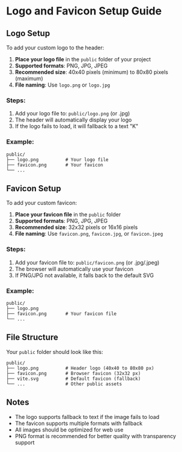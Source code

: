 # Logo and Favicon Setup Guide

## Logo Setup

To add your custom logo to the header:

1. **Place your logo file** in the `public` folder of your project
2. **Supported formats**: PNG, JPG, JPEG
3. **Recommended size**: 40x40 pixels (minimum) to 80x80 pixels (maximum)
4. **File naming**: Use `logo.png` or `logo.jpg`

### Steps:
1. Add your logo file to: `public/logo.png` (or .jpg)
2. The header will automatically display your logo
3. If the logo fails to load, it will fallback to a text "K"

### Example:
```
public/
├── logo.png          # Your logo file
├── favicon.png       # Your favicon
└── ...
```

## Favicon Setup

To add your custom favicon:

1. **Place your favicon file** in the `public` folder
2. **Supported formats**: PNG, JPG, JPEG
3. **Recommended size**: 32x32 pixels or 16x16 pixels
4. **File naming**: Use `favicon.png`, `favicon.jpg`, or `favicon.jpeg`

### Steps:
1. Add your favicon file to: `public/favicon.png` (or .jpg/.jpeg)
2. The browser will automatically use your favicon
3. If PNG/JPG not available, it falls back to the default SVG

### Example:
```
public/
├── logo.png
├── favicon.png       # Your favicon file
└── ...
```

## File Structure

Your `public` folder should look like this:

```
public/
├── logo.png          # Header logo (40x40 to 80x80 px)
├── favicon.png       # Browser favicon (32x32 px)
├── vite.svg          # Default favicon (fallback)
└── ...               # Other public assets
```

## Notes

- The logo supports fallback to text if the image fails to load
- The favicon supports multiple formats with fallback
- All images should be optimized for web use
- PNG format is recommended for better quality with transparency support 